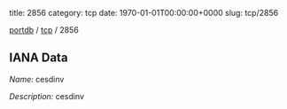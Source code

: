 title: 2856
category: tcp
date: 1970-01-01T00:00:00+0000
slug: tcp/2856

[portdb](/) / [tcp](/category/tcp.html) / 2856


## IANA Data

_Name:_ cesdinv

_Description:_ cesdinv

